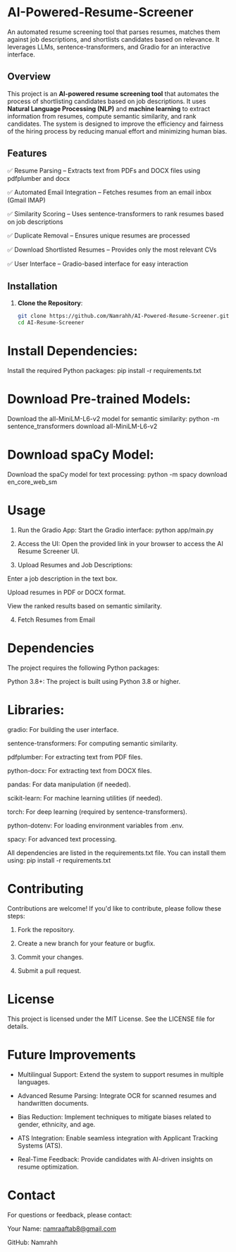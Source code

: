 # AI-Powered-Resume-Screener
An automated resume screening tool that parses resumes, matches them against job descriptions, and shortlists candidates based on relevance. It leverages LLMs, sentence-transformers, and Gradio for an interactive interface.

## Overview
This project is an **AI-powered resume screening tool** that automates the process of shortlisting candidates based on job descriptions. It uses **Natural Language Processing (NLP)** and **machine learning** to extract information from resumes, compute semantic similarity, and rank candidates. The system is designed to improve the efficiency and fairness of the hiring process by reducing manual effort and minimizing human bias.

## Features
✅ Resume Parsing – Extracts text from PDFs and DOCX files using pdfplumber and docx

✅ Automated Email Integration – Fetches resumes from an email inbox (Gmail IMAP)

✅ Similarity Scoring – Uses sentence-transformers to rank resumes based on job descriptions

✅ Duplicate Removal – Ensures unique resumes are processed

✅ Download Shortlisted Resumes – Provides only the most relevant CVs

✅ User Interface – Gradio-based interface for easy interaction

## Installation
1. **Clone the Repository**:
   ```bash
   git clone https://github.com/Namrahh/AI-Powered-Resume-Screener.git
   cd AI-Resume-Screener

# Install Dependencies:
Install the required Python packages:
pip install -r requirements.txt

# Download Pre-trained Models:
Download the all-MiniLM-L6-v2 model for semantic similarity:
python -m sentence_transformers download all-MiniLM-L6-v2

# Download spaCy Model:
Download the spaCy model for text processing:
python -m spacy download en_core_web_sm

# Usage
1. Run the Gradio App:
Start the Gradio interface:
python app/main.py

2. Access the UI:
Open the provided link in your browser to access the AI Resume Screener UI.

3. Upload Resumes and Job Descriptions:

Enter a job description in the text box.

Upload resumes in PDF or DOCX format.

View the ranked results based on semantic similarity.

4. Fetch Resumes from Email

# Dependencies
The project requires the following Python packages:

Python 3.8+: The project is built using Python 3.8 or higher.

# Libraries:

gradio: For building the user interface.

sentence-transformers: For computing semantic similarity.

pdfplumber: For extracting text from PDF files.

python-docx: For extracting text from DOCX files.

pandas: For data manipulation (if needed).

scikit-learn: For machine learning utilities (if needed).

torch: For deep learning (required by sentence-transformers).

python-dotenv: For loading environment variables from .env.

spacy: For advanced text processing.

All dependencies are listed in the requirements.txt file. You can install them using:
pip install -r requirements.txt

# Contributing
Contributions are welcome! If you'd like to contribute, please follow these steps:

1. Fork the repository.

2. Create a new branch for your feature or bugfix.

3. Commit your changes.

4. Submit a pull request.

# License
This project is licensed under the MIT License. See the LICENSE file for details.

# Future Improvements
- Multilingual Support: Extend the system to support resumes in multiple languages.

- Advanced Resume Parsing: Integrate OCR for scanned resumes and handwritten documents.

- Bias Reduction: Implement techniques to mitigate biases related to gender, ethnicity, and age.

- ATS Integration: Enable seamless integration with Applicant Tracking Systems (ATS).

- Real-Time Feedback: Provide candidates with AI-driven insights on resume optimization.

# Contact
For questions or feedback, please contact:

Your Name: namraaftab8@gmail.com

GitHub: Namrahh
